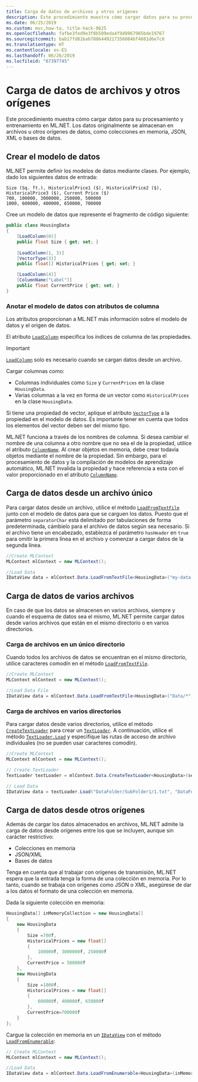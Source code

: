 ```yaml
---
title: Carga de datos de archivos y otros orígenes
description: Este procedimiento muestra cómo cargar datos para su procesamiento y entrenamiento en ML.NET. Los datos originalmente se almacenan en archivos u otros orígenes de datos, como colecciones en memoria, JSON, XML o bases de datos.
ms.date: 06/25/2019
ms.custom: mvc,how-to, title-hack-0625
ms.openlocfilehash: fafbe3fed9e3f0b509eda4f9d8967965bde19767
ms.sourcegitcommit: bab17fd81bab7886449217356084bf4881d6e7c8
ms.translationtype: HT
ms.contentlocale: es-ES
ms.lasthandoff: 06/26/2019
ms.locfileid: "67397745"
---
```

# <a name="load-data-from-files-and-other-sources"></a>Carga de datos de archivos y otros orígenes

Este procedimiento muestra cómo cargar datos para su procesamiento y entrenamiento en ML.NET. Los datos originalmente se almacenan en archivos u otros orígenes de datos, como colecciones en memoria, JSON, XML o bases de datos.

## <a name="create-the-data-model"></a>Crear el modelo de datos

ML.NET permite definir los modelos de datos mediante clases. Por ejemplo, dado los siguientes datos de entrada:

```text
Size (Sq. ft.), HistoricalPrice1 ($), HistoricalPrice2 ($), HistoricalPrice3 ($), Current Price ($)
700, 100000, 3000000, 250000, 500000
1000, 600000, 400000, 650000, 700000
```

Cree un modelo de datos que represente el fragmento de código siguiente:

```csharp
public class HousingData
{
    [LoadColumn(0)]
    public float Size { get; set; }
 
    [LoadColumn(1, 3)]
    [VectorType(3)]
    public float[] HistoricalPrices { get; set; }

    [LoadColumn(4)]
    [ColumnName("Label")]
    public float CurrentPrice { get; set; }
}
```

### <a name="annotating-the-data-model-with-column-attributes"></a>Anotar el modelo de datos con atributos de columna

Los atributos proporcionan a ML.NET más información sobre el modelo de datos y el origen de datos.

El atributo [`LoadColumn`](xref:Microsoft.ML.Data.LoadColumnAttribute) especifica los índices de columna de las propiedades.

> [!IMPORTANT]
> [`LoadColumn`](xref:Microsoft.ML.Data.LoadColumnAttribute) solo es necesario cuando se cargan datos desde un archivo.

Cargar columnas como: 
- Columnas individuales como `Size` y `CurrentPrices` en la clase `HousingData`.
- Varias columnas a la vez en forma de un vector como `HistoricalPrices` en la clase `HousingData`.

Si tiene una propiedad de vector, aplique el atributo [`VectorType`](xref:Microsoft.ML.Data.VectorTypeAttribute) a la propiedad en el modelo de datos. Es importante tener en cuenta que todos los elementos del vector deben ser del mismo tipo.

ML.NET funciona a través de los nombres de columna. Si desea cambiar el nombre de una columna a otro nombre que no sea el de la propiedad, utilice el atributo [`ColumnName`](xref:Microsoft.ML.Data.ColumnNameAttribute). Al crear objetos en memoria, debe crear todavía objetos mediante el nombre de la propiedad. Sin embargo, para el procesamiento de datos y la compilación de modelos de aprendizaje automático, ML.NET invalida la propiedad y hace referencia a esta con el valor proporcionado en el atributo [`ColumnName`](xref:Microsoft.ML.Data.ColumnNameAttribute).

## <a name="load-data-from-a-single-file"></a>Carga de datos desde un archivo único

Para cargar datos desde un archivo, utilice el método [`LoadFromTextFile`](xref:Microsoft.ML.TextLoaderSaverCatalog.LoadFromTextFile*) junto con el modelo de datos para que se carguen los datos. Puesto que el parámetro `separatorChar` está delimitado por tabulaciones de forma predeterminada, cámbielo para el archivo de datos según sea necesario. Si el archivo tiene un encabezado, establezca el parámetro `hasHeader` en `true` para omitir la primera línea en el archivo y comenzar a cargar datos de la segunda línea.

```csharp
//Create MLContext
MLContext mlContext = new MLContext();

//Load Data
IDataView data = mlContext.Data.LoadFromTextFile<HousingData>("my-data-file.csv", separatorChar: ',', hasHeader: true);
```

## <a name="load-data-from-multiple-files"></a>Carga de datos de varios archivos

En caso de que los datos se almacenen en varios archivos, siempre y cuando el esquema de datos sea el mismo, ML.NET permite cargar datos desde varios archivos que están en el mismo directorio o en varios directorios.

### <a name="load-from-files-in-a-single-directory"></a>Carga de archivos en un único directorio

Cuando todos los archivos de datos se encuentran en el mismo directorio, utilice caracteres comodín en el método [`LoadFromTextFile`](xref:Microsoft.ML.TextLoaderSaverCatalog.LoadFromTextFile*).

```csharp
//Create MLContext
MLContext mlContext = new MLContext();

//Load Data File
IDataView data = mlContext.Data.LoadFromTextFile<HousingData>("Data/*", separatorChar: ',', hasHeader: true);
```

### <a name="load-from-files-in-multiple-directories"></a>Carga de archivos en varios directorios

Para cargar datos desde varios directorios, utilice el método [`CreateTextLoader`](xref:Microsoft.ML.TextLoaderSaverCatalog.CreateTextLoader*) para crear un [`TextLoader`](xref:Microsoft.ML.Data.TextLoader). A continuación, utilice el método [`TextLoader.Load`](xref:Microsoft.ML.DataLoaderExtensions.Load*) y especifique las rutas de acceso de archivo individuales (no se pueden usar caracteres comodín).

```csharp
//Create MLContext
MLContext mlContext = new MLContext();

// Create TextLoader
TextLoader textLoader = mlContext.Data.CreateTextLoader<HousingData>(separatorChar: ',', hasHeader: true);

// Load Data
IDataView data = textLoader.Load("DataFolder/SubFolder1/1.txt", "DataFolder/SubFolder2/1.txt");
```

## <a name="load-data-from-other-sources"></a>Carga de datos desde otros orígenes

Además de cargar los datos almacenados en archivos, ML.NET admite la carga de datos desde orígenes entre los que se incluyen, aunque sin carácter restrictivo:

- Colecciones en memoria
- JSON/XML
- Bases de datos

Tenga en cuenta que al trabajar con orígenes de transmisión, ML.NET espera que la entrada tenga la forma de una colección en memoria. Por lo tanto, cuando se trabaja con orígenes como JSON o XML, asegúrese de dar a los datos el formato de una colección en memoria.

Dada la siguiente colección en memoria:

```csharp
HousingData[] inMemoryCollection = new HousingData[]
{
    new HousingData
    {
        Size =700f,
        HistoricalPrices = new float[]
        {
            100000f, 3000000f, 250000f
        },
        CurrentPrice = 500000f
    },
    new HousingData
    {
        Size =1000f,
        HistoricalPrices = new float[]
        {
            600000f, 400000f, 650000f
        },
        CurrentPrice=700000f
    }
};
```

Cargue la colección en memoria en un [`IDataView`](xref:Microsoft.ML.IDataView) con el método [`LoadFromEnumerable`](xref:Microsoft.ML.DataOperationsCatalog.LoadFromEnumerable*):

```csharp
// Create MLContext
MLContext mlContext = new MLContext();

//Load Data
IDataView data = mlContext.Data.LoadFromEnumerable<HousingData>(inMemoryCollection);
```
